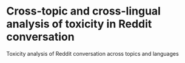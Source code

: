 # Cross-topic and cross-lingual analysis of toxicity in Reddit conversation 
Toxicity analysis of Reddit conversation across topics and languages

